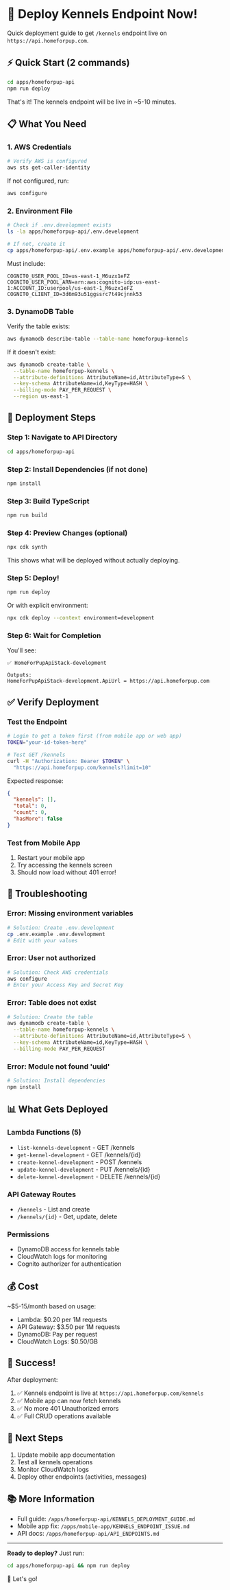 # 🚀 Deploy Kennels Endpoint Now!

Quick deployment guide to get `/kennels` endpoint live on `https://api.homeforpup.com`.

## ⚡ Quick Start (2 commands)

```bash
cd apps/homeforpup-api
npm run deploy
```

That's it! The kennels endpoint will be live in ~5-10 minutes.

## 📋 What You Need

### 1. AWS Credentials

```bash
# Verify AWS is configured
aws sts get-caller-identity
```

If not configured, run:
```bash
aws configure
```

### 2. Environment File

```bash
# Check if .env.development exists
ls -la apps/homeforpup-api/.env.development

# If not, create it
cp apps/homeforpup-api/.env.example apps/homeforpup-api/.env.development
```

Must include:
```
COGNITO_USER_POOL_ID=us-east-1_M6uzx1eFZ
COGNITO_USER_POOL_ARN=arn:aws:cognito-idp:us-east-1:ACCOUNT_ID:userpool/us-east-1_M6uzx1eFZ
COGNITO_CLIENT_ID=3d6m93u51ggssrc7t49cjnnk53
```

### 3. DynamoDB Table

Verify the table exists:
```bash
aws dynamodb describe-table --table-name homeforpup-kennels
```

If it doesn't exist:
```bash
aws dynamodb create-table \
  --table-name homeforpup-kennels \
  --attribute-definitions AttributeName=id,AttributeType=S \
  --key-schema AttributeName=id,KeyType=HASH \
  --billing-mode PAY_PER_REQUEST \
  --region us-east-1
```

## 🎯 Deployment Steps

### Step 1: Navigate to API Directory

```bash
cd apps/homeforpup-api
```

### Step 2: Install Dependencies (if not done)

```bash
npm install
```

### Step 3: Build TypeScript

```bash
npm run build
```

### Step 4: Preview Changes (optional)

```bash
npx cdk synth
```

This shows what will be deployed without actually deploying.

### Step 5: Deploy!

```bash
npm run deploy
```

Or with explicit environment:
```bash
npx cdk deploy --context environment=development
```

### Step 6: Wait for Completion

You'll see:
```
✅ HomeForPupApiStack-development

Outputs:
HomeForPupApiStack-development.ApiUrl = https://api.homeforpup.com
```

## ✅ Verify Deployment

### Test the Endpoint

```bash
# Login to get a token first (from mobile app or web app)
TOKEN="your-id-token-here"

# Test GET /kennels
curl -H "Authorization: Bearer $TOKEN" \
  "https://api.homeforpup.com/kennels?limit=10"
```

Expected response:
```json
{
  "kennels": [],
  "total": 0,
  "count": 0,
  "hasMore": false
}
```

### Test from Mobile App

1. Restart your mobile app
2. Try accessing the kennels screen
3. Should now load without 401 error!

## 🐛 Troubleshooting

### Error: Missing environment variables

```bash
# Solution: Create .env.development
cp .env.example .env.development
# Edit with your values
```

### Error: User not authorized

```bash
# Solution: Check AWS credentials
aws configure
# Enter your Access Key and Secret Key
```

### Error: Table does not exist

```bash
# Solution: Create the table
aws dynamodb create-table \
  --table-name homeforpup-kennels \
  --attribute-definitions AttributeName=id,AttributeType=S \
  --key-schema AttributeName=id,KeyType=HASH \
  --billing-mode PAY_PER_REQUEST
```

### Error: Module not found 'uuid'

```bash
# Solution: Install dependencies
npm install
```

## 📊 What Gets Deployed

### Lambda Functions (5)
- `list-kennels-development` - GET /kennels
- `get-kennel-development` - GET /kennels/{id}
- `create-kennel-development` - POST /kennels
- `update-kennel-development` - PUT /kennels/{id}
- `delete-kennel-development` - DELETE /kennels/{id}

### API Gateway Routes
- `/kennels` - List and create
- `/kennels/{id}` - Get, update, delete

### Permissions
- DynamoDB access for kennels table
- CloudWatch logs for monitoring
- Cognito authorizer for authentication

## 💰 Cost

~$5-15/month based on usage:
- Lambda: $0.20 per 1M requests
- API Gateway: $3.50 per 1M requests
- DynamoDB: Pay per request
- CloudWatch Logs: $0.50/GB

## 🎉 Success!

After deployment:
1. ✅ Kennels endpoint is live at `https://api.homeforpup.com/kennels`
2. ✅ Mobile app can now fetch kennels
3. ✅ No more 401 Unauthorized errors
4. ✅ Full CRUD operations available

## 🔄 Next Steps

1. Update mobile app documentation
2. Test all kennels operations
3. Monitor CloudWatch logs
4. Deploy other endpoints (activities, messages)

## 📚 More Information

- Full guide: `/apps/homeforpup-api/KENNELS_DEPLOYMENT_GUIDE.md`
- Mobile app fix: `/apps/mobile-app/KENNELS_ENDPOINT_ISSUE.md`
- API docs: `/apps/homeforpup-api/API_ENDPOINTS.md`

---

**Ready to deploy?** Just run:
```bash
cd apps/homeforpup-api && npm run deploy
```

🚀 Let's go!

